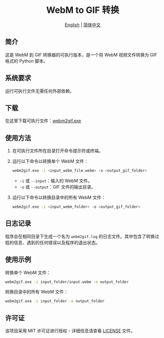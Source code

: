 <div align="center">

# WebM to GIF 转换
[English](README.md) | [简体中文](README_zh.md)

</div>

## 简介

这是 WebM 到 GIF 转换器的可执行版本，是一个将 WebM 视频文件转换为 GIF 格式的 Python 脚本。

## 系统要求

运行可执行文件无需任何外部依赖。

## 下载

在这里下载可执行文件：[webm2gif.exe](dist/webm2gif.exe)

## 使用方法

1. 在可执行文件所在目录打开命令提示符或终端。

2. 运行以下命令以转换单个 WebM 文件：
   ```bash
   webm2gif.exe -i <input_webm_file.webm> -o <output_gif_folder>
   ```
   - `-i` 或 `--input`：输入的 WebM 文件。
   - `-o` 或 `--output`：GIF 文件的输出目录。

3. 运行以下命令以转换目录中的所有 WebM 文件：
   ```bash
   webm2gif.exe -i <input_webm_folder> -o <output_gif_folder>
   ```

## 日志记录

程序会在相同目录下生成一个名为 `webm2gif.log` 的日志文件。其中包含了转换过程的信息、遇到的任何错误以及程序的退出状态。

## 使用示例

转换单个 WebM 文件：
```bash
webm2gif.exe -i input_folder/input.webm -o output_folder
```

转换目录中的所有 WebM 文件：
```bash
webm2gif.exe -i input_folder -o output_folder
```

## 许可证

该项目采用 MIT 许可证进行授权 - 详细信息请查看 [LICENSE](LICENSE) 文件。
